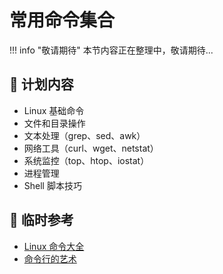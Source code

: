 # 常用命令集合

!!! info "敬请期待"
    本节内容正在整理中，敬请期待...

## 📖 计划内容

- Linux 基础命令
- 文件和目录操作
- 文本处理（grep、sed、awk）
- 网络工具（curl、wget、netstat）
- 系统监控（top、htop、iostat）
- 进程管理
- Shell 脚本技巧

## 🔗 临时参考

- [Linux 命令大全](https://www.linuxcool.com/)
- [命令行的艺术](https://github.com/jlevy/the-art-of-command-line/blob/master/README-zh.md)
